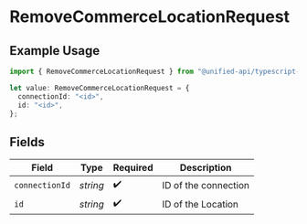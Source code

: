 # RemoveCommerceLocationRequest

## Example Usage

```typescript
import { RemoveCommerceLocationRequest } from "@unified-api/typescript-sdk/sdk/models/operations";

let value: RemoveCommerceLocationRequest = {
  connectionId: "<id>",
  id: "<id>",
};
```

## Fields

| Field                | Type                 | Required             | Description          |
| -------------------- | -------------------- | -------------------- | -------------------- |
| `connectionId`       | *string*             | :heavy_check_mark:   | ID of the connection |
| `id`                 | *string*             | :heavy_check_mark:   | ID of the Location   |